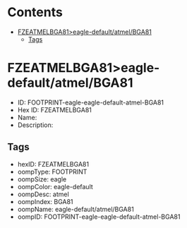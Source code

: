 



Contents
========

* [FZEATMELBGA81>eagle-default/atmel/BGA81](#fzeatmelbga81eagle-defaultatmelbga81)
	* [Tags](#tags)

# FZEATMELBGA81>eagle-default/atmel/BGA81

- ID: FOOTPRINT-eagle-eagle-default-atmel-BGA81
- Hex ID: FZEATMELBGA81
- Name: 
- Description: 

## Tags

- hexID: FZEATMELBGA81
- oompType: FOOTPRINT
- oompSize: eagle
- oompColor: eagle-default
- oompDesc: atmel
- oompIndex: BGA81
- oompName: eagle-default/atmel/BGA81
- oompID: FOOTPRINT-eagle-eagle-default-atmel-BGA81
